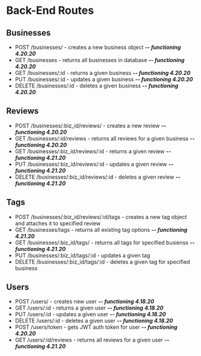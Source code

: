 # Back-End Routes

## **Businesses**

* POST /businesses/ - creates a new business object ***-- functioning 4.20.20***
* GET /businesses - returns all businesses in database ***-- functioning 4.20.20***
* GET /businesses/:id - returns a given business ***-- functioning 4.20.20***
* PUT /businesses/:id - updates a given business ***-- functioning 4.20.20***
* DELETE /businesses/:id - deletes a given business ***-- functioning 4.20.20***
 
## **Reviews**
 
* POST /businesses/:biz_id/reviews/ - creates a new review ***-- functioning 4.20.20***
* GET /businesses/:id/reviews - returns all reviews for a given business ***-- functioning 4.20.20***
* GET /businesses/:biz_id/reviews/:id - returns a given review ***-- functioning 4.21.20***
* PUT /businesses/:biz_id/reviews/:id - updates a given review ***-- functioning 4.21.20***
* DELETE /businesses/:biz_id/reviews/:id - deletes a given review ***-- functioning 4.21.20***
 
## **Tags**
 
* POST /businesses/:biz_id/reviews/:id/tags - creates a new tag object and attaches it to specified review
* GET /businesses/tags - returns all existing tag options ***-- functioning 4.21.20***
* GET /businesses/:biz_id/tags/ - returns all tags for specified busienss ***-- functioning 4.21.20***
* PUT /businesses/:biz_id/tags/:id - updates a given tag
* DELETE /businesses/:biz_id/tags/:id - deletes a given tag for specified business
 
## **Users**
 
* POST /users/ - creates new user ***-- functioning 4.18.20***
* GET /users/:id - returns a given user ***-- functioning 4.18.20***
* PUT /users/:id - updates a given user ***-- functioning 4.18.20***
* DELETE /users/:id - deletes a given user ***-- functioning 4.18.20***
* POST /users/token - gets JWT auth token for user ***-- functioning 4.20.20***
* GET /users/:id/reviews - returns all reviews for a given user ***-- functioning 4.21.20***